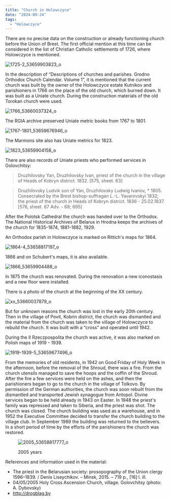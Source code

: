 ```yaml
---
title: "Church in Holowczyce"
date: "2024-09-24"
tags: 
  - "Holowczyce"
---
```


There are no precise data on the construction or already functioning church before the Union of Brest. The first official mention at this time can be considered in the list of Christian Catholic settlements of 1726, where Holowczyce is mentioned.

![1725-2_53659903823_o](https://github.com/escfrpls/drochiczynpoleski/assets/125834172/475c6e9a-9a41-4e09-9a60-67869e8f7716)

In the description of “Descriptions of churches and parishes. Grodno Orthodox Church Calendar. Volume 1”, it is mentioned that the current church was built by the owner of the Holowczyce estate Kutnikov and parishioners in 1766 on the place of the old church, which burned down. It was built as a Uniate church. During the construction materials of the old Torokan church were used.

![1766_53660037324_o](https://github.com/escfrpls/drochiczynpoleski/assets/125834172/d6504267-19a6-40f0-a66d-8fba7d280390)

The RGIA archive preserved Uniate metric books from 1767 to 1801.

![1767-1801_53659676946_o](https://github.com/escfrpls/drochiczynpoleski/assets/125834172/4a3f2afa-d3da-4a21-9695-90ff859e61ba)

The Marmons site also has Uniate metrics for 1823.

![1823_53659904158_o](https://github.com/escfrpls/drochiczynpoleski/assets/125834172/dc1440dc-ad40-4346-81f1-5ba86338c235)

There are also records of Uniate priests who performed services in Golovchitsy:

> Druzhilovsky Yan, Druzhilovsky Ivan, priest of the church in the village of Heads of Kobryn district. 1832. \[575, sheet. 63\]

> Druzhilovsky Ludvik son of Yan, Druzhilovsky Ludwig Ivanov, \* 1805. Consecrated by the Brest bishop-suffragan L.-L. Yavarovskyi 1832; the priest of the church in Heads of Kobryn district. 1836 - 25.02.1837. \[576, sheet. 67 Adv. - 68; 695\]

After the Polotsk Cathedral the church was handed over to the Orthodox. The National Historical Archives of Belarus in Hrodna keeps the archives of the church for 1835-1874, 1881-1882, 1929.

An Orthodox parish in Holowczyce is marked on Rittich's maps for 1864.

![1864-4_53658817197_o](https://github.com/escfrpls/drochiczynpoleski/assets/125834172/193e7c92-67fa-4360-84b8-2abefbb9fc98)

1866 and on Schubert's maps, it is also available.

![1866_53659904488_o](https://github.com/escfrpls/drochiczynpoleski/assets/125834172/52c669ea-0a99-4be8-bc21-0b3e4f454785)

In 1875 the church was renovated. During the renovation a new iconostasis and a new floor were installed.

There is a photo of the church at the beginning of the XX century.

![xx_53660037879_o](https://github.com/escfrpls/drochiczynpoleski/assets/125834172/9d549996-6e98-451a-a084-d38f594c70aa)

But for unknown reasons the church was lost in the early 20th century. Then in the village of Povit, Kobrin district, the church was dismantled and the material from the church was taken to the village of Holowczyce to rebuild the church. It was built with a “cross” and operated until 1942.

During the II Rzeczpospolita the church was active, it was also marked on Polish maps of 1919 - 1939.

![1919-1939-5_53659677496_o](https://github.com/escfrpls/drochiczynpoleski/assets/125834172/e0388a14-f91d-43b0-b0e9-2e38b5155aab)

From the memories of old residents, in 1942 on Good Friday of Holy Week in the afternoon, before the removal of the Shroud, there was a fire. From the church utensils managed to save the hoops and the coffin of the Shroud. After the fire a few services were held on the ashes, and then the parishioners began to go to the church in the village of Tolkovo. By permission of the German authorities, the church was soon rebuilt from the dismantled and transported Jewish synagogue from Antopol. Divine services began to be held already in 1943 on Easter.
In 1948 the priest's family was repressed and taken to Siberia, and the priest was shot.
The church was closed. The church building was used as a warehouse, and in 1952 the Executive Committee decided to transfer the church building to the village club.
In September 1989 the building was returned to the believers. In a short period of time by the efforts of the parishioners the church was restored.

<figure>

![2005_53658817777_o](https://github.com/escfrpls/drochiczynpoleski/assets/125834172/d5dc45ef-2eb9-4f17-bd72-453ee6247371)

<figcaption>

2005 years

</figcaption>

</figure>

References and information used in the material:

- The priest in the Belarusian society: prosopography of the Union clergy 1596–1839. / Denis Liseychikov. – Minsk, 2015. – 719 p., \[16\] l. ill.
- 04/05/2005 Holy Cross Ascension Church, village. Golovchitsy (photo: A. Dybovsky)
- http://drogblag.by
